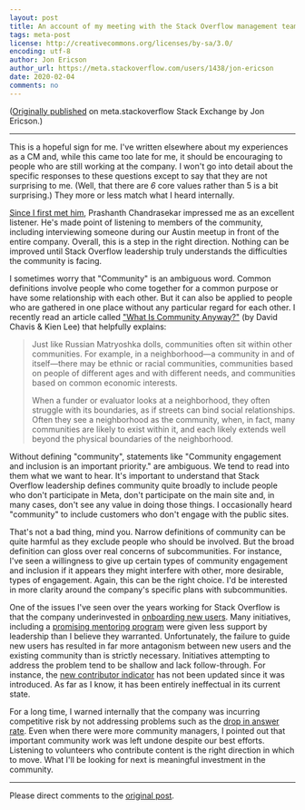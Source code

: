 ```yaml
---
layout: post
title: An account of my meeting with the Stack Overflow management team
tags: meta-post
license: http://creativecommons.org/licenses/by-sa/3.0/
encoding: utf-8
author: Jon Ericson
author_url: https://meta.stackoverflow.com/users/1438/jon-ericson
date: 2020-02-04
comments: no
---
```


([Originally published](https://meta.stackoverflow.com/a/393553/1438) on meta.stackoverflow Stack Exchange by Jon Ericson.)

---

This is a hopeful sign for me. I've written elsewhere about my experiences as a CM and, while this came too late for me, it should be encouraging to people who are still working at the company. I won't go into detail about the specific responses to these questions except to say that they are not surprising to me. (Well, that there are _6_ core values rather than 5 is a bit surprising.) They more or less match what I heard internally.

[Since I first met him](https://twitter.com/jlericson/status/1179543539987824640), Prashanth Chandrasekar impressed me as an excellent listener. He's made point of listening to members of the community, including interviewing someone during our Austin meetup in front of the entire company. Overall, this is a step in the right direction. Nothing can be improved until Stack Overflow leadership truly understands the difficulties the community is facing.

I sometimes worry that "Community" is an ambiguous word. Common definitions involve people who come together for a common purpose or have some relationship with each other. But it can also be applied to people who are gathered in one place without any particular regard for each other. I recently read an article called ["What Is Community Anyway?"](https://ssir.org/articles/entry/what_is_community_anyway) (by David Chavis & Kien Lee) that helpfully explains:

> Just like Russian Matryoshka dolls, communities often sit within other communities. For example, in a neighborhood—a community in and of itself—there may be ethnic or racial communities, communities based on people of different ages and with different needs, and communities based on common economic interests.
>
> When a funder or evaluator looks at a neighborhood, they often struggle with its boundaries, as if streets can bind social relationships. Often they see a neighborhood as the community, when, in fact, many communities are likely to exist within it, and each likely extends well beyond the physical boundaries of the neighborhood.

Without defining "community", statements like "Community engagement and inclusion is an important priority." are ambiguous. We tend to read into them what we want to hear. It's important to understand that Stack Overflow leadership defines community quite broadly to include people who don't participate in Meta, don't participate on the main site and, in many cases, don't see any value in doing those things. I occasionally heard "community" to include customers who don't engage with the public sites.

That's not a bad thing, mind you. Narrow definitions of community can be quite harmful as they exclude people who should be involved. But the broad definition can gloss over real concerns of subcommunities. For instance, I've seen a willingness to give up certain types of community engagement and inclusion if it appears they might interfere with other, more desirable, types of engagement. Again, this can be the right choice. I'd be interested in more clarity around the company's specific plans with subcommunities.

One of the issues I've seen over the years working for Stack Overflow is that the company underinvested in [onboarding new users](https://jlericson.com/2017/07/28/race_to_1k_2.html). Many initiatives, including a [promising mentoring program](https://meta.stackoverflow.com/questions/357198/mentorship-research-project-results-wrap-up) were given less support by leadership than I believe they warranted. Unfortunately, the failure to guide new users has resulted in far more antagonism between new users and the existing community than is strictly necessary. Initiatives attempting to address the problem tend to be shallow and lack follow-through. For instance, the [new contributor indicator](https://meta.stackexchange.com/questions/314287/come-take-a-look-at-our-new-contributor-indicator) has not been updated since it was introduced. As far as I know, it has been entirely ineffectual in its current state.

For a long time, I warned internally that the company was incurring competitive risk by not addressing problems such as the [drop in answer rate](https://meta.stackoverflow.com/a/378904/1438). Even when there were more community managers, I pointed out that important community work was left undone despite our best efforts. Listening to volunteers who contribute content is the right direction in which to move. What I'll be looking for next is meaningful investment in the community. 

---

Please direct comments to the [original post](https://meta.stackoverflow.com/a/393553/1438).

